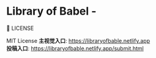 # Library of Babel - 

📝 LICENSE

MIT License
**主视觉入口**: https://libraryofbable.netlify.app  
**投稿入口**: https://libraryofbable.netlify.app/submit.html  
